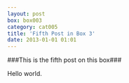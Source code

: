 ```yaml
---
layout: post
box: box003
category: cat005
title: 'Fifth Post in Box 3'
date: 2013-01-01 01:01
---
```

###This is the fifth post on this box###

Hello world.